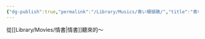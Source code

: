 ```yaml
---
{"dg-publish":true,"permalink":"/Library/Musics/青い珊瑚礁/","title":"青い珊瑚礁","tags":["🎵music"],"created":"2025-05-12T13:01:41.627+08:00","updated":"2025-06-24T05:04:52.219+08:00"}
---
```




從[[Library/Movies/情書\|情書]]聽來的～